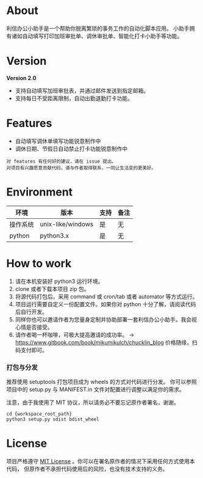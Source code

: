 # About

利信办公小助手是一个帮助你脱离繁琐的事务工作的自动化脚本应用。
小助手拥有诸如自动填写打印加班审批单、调休审批单、智能化打卡小助手等功能。

# Version

**Version 2.0**  

- 支持自动填写加班审批表，并通过邮件发送到指定邮箱。
- 支持每日不受距离限制，自动出勤退勤打卡功能。

# Features

- 自动填写调休单填写功能锐意制作中
- 调休日期、节假日自动禁止打卡功能锐意制作中

```
对 features 有任何好的建议，请在 issue 提出。
对项目有兴趣愿意贡献代码，请与作者取得联系，一同让生活变的更美好。
```

# Environment

|环境|版本|支持|备注|
|--|--|--|--|
|操作系统|unix-like/windows|是|无|
|python|python3.x|是|无|


# How to work

1. 请在本机安装好 python3 运行环境。
2. clone 或者下载本项目 zip 包。
3. 将源代码打包后，采用 command 或 cron/tab 或者 automator 等方式运行。
4. 项目运行需要自定义一份配置文件。如果你对 python 十分了解，请阅读代码后自行开发。
5. 同样你也可以邀请作者为您量身定制并协助部署一套利信办公小助手。我会视心情是否接受。
6. 请作者喝一杯咖啡，可极大提高邀请的成功率。 -> 
https://www.gitbook.com/book/mikumikulch/chucklin_blog 
价格随缘，扫码支付即可。

### 打包与分发

推荐使用 setuptools 打包项目成为 wheels 的方式对代码进行分发。
你可以参照项目中的 setup.py 与 MANIFEST.in 文件对配置进行调整以满足你的需求。

注意，由于我使用了 MIT 协议，所以请务必不要忘记原作者署名，谢谢。
 
```shell
cd {workspace_root_path}
python3 setup.py sdist bdist_wheel
```

# License


项目严格遵守 [MIT License](https://choosealicense.com/licenses/mit/) 。你可以在署名原作者的情况下采用任何方式使用本代码，
但原作者不承担代码使用后的风险，也没有技术支持的义务。
